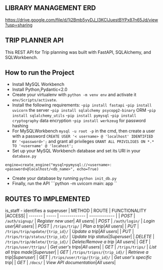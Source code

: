 ## LIBRARY MANAGEMENT ERD
https://drive.google.com/file/d/1j2Bmb5yyDJ_I3KClJuestBYPx87n65Jd/view?usp=sharing

## TRIP PLANNER API
This REST API for Trip planning was built with FastAPI, SQLAlchemy, and SQLWorkbench.

## How to run the Project
- Install MySQL Workbench
- Install Python,Pydantic<2.0
- Create your virtualenv with `python -m venv env` and activate it `env/Scripts/activate`.
- Install the following requirements:
       -`pip install fastapi`
       -`pip install uvicorn` the server
       -`pip install sqlalchemy psycopg2-binary` ORM
       -`pip install sqlalchemy_utils`
       -`pip install pymysql`
       -`pip install cryptography` data encryption
       -`pip install werkzeug` for password hashing
- For MySQLWorkbench `mysql -u root -p` in the cmd, then create a user with a password `CREATE USER '< username> @ 'localhost' IDENTIFIED BY '<password>';`
  and grant all privileges `GRANT ALL PRIVILIGES ON *.* TO '<username' @ 'locahost';`
- Set up your MySQL Workbench database and set its URI in your ```database.py```
```
engine=create_engine("mysql+pymysql://<username>:<password>@localhost/<db_name>", echo=True)
```

- Create your database by running ``` python init_db.py ```
- Finally, run the API
```python -m  uvicorn main: app ``


## ROUTES TO IMPLEMENTED
is_staff - identifies a superuser
| METHOD | ROUTE | FUNCTIONALITY |ACCESS|
| ------- | ----- | ------------- | ------------- |
| *POST* | ```/auth/signup/``` | _Register new user_| _All users_|
| *POST* | ```/auth/login/``` | _Login user_|_All users_|
| *POST* | ```/trips/trip/``` | _Plan a trip_|_All users_|
| *PUT* | ```/trips/trip/update/{trip_id}/``` | _Update a trip_|_All users_|
| *PUT* | ```/trips/trip/status/{trip_id}/``` | _Update trip status_|_Superuser_|
| *DELETE* | ```/trips/trip/delete/{trip_id}/``` | _Delete/Remove a trip_ |_All users_|
| *GET* | ```/trips/user/ttrips/``` | _Get user's trips_|_All users_|
| *GET* | ```/trips/trips/``` | _List all trips made_|_Superuser_|
| *GET* | ```/trips/tripss/{trip_id}/``` | _Retrieve a trip_|_Superuser_|
| *GET* | ```/trips/user/trip/{trip_id}/``` | _Get user's specific trip_|
| *GET* | ```/docs/``` | _View API documentation_|_All users_|
